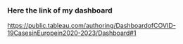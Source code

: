 ### Here the link of my dashboard
https://public.tableau.com/authoring/DashboardofCOVID-19CasesinEuropein2020-2023/Dashboard#1
